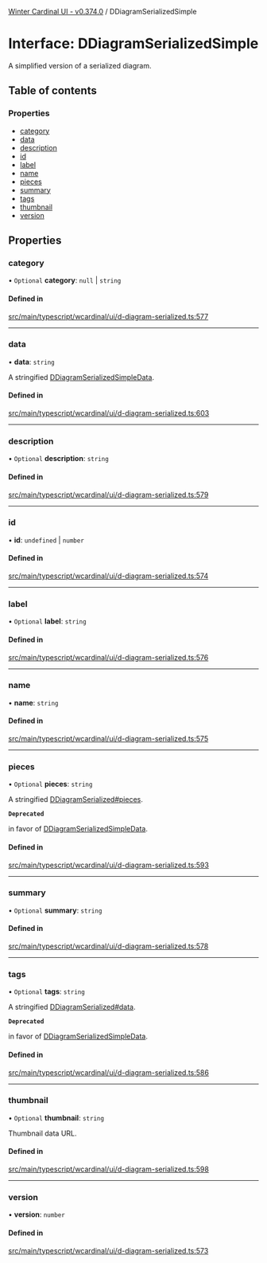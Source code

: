 [Winter Cardinal UI - v0.374.0](../index.md) / DDiagramSerializedSimple

# Interface: DDiagramSerializedSimple

A simplified version of a serialized diagram.

## Table of contents

### Properties

- [category](DDiagramSerializedSimple.md#category)
- [data](DDiagramSerializedSimple.md#data)
- [description](DDiagramSerializedSimple.md#description)
- [id](DDiagramSerializedSimple.md#id)
- [label](DDiagramSerializedSimple.md#label)
- [name](DDiagramSerializedSimple.md#name)
- [pieces](DDiagramSerializedSimple.md#pieces)
- [summary](DDiagramSerializedSimple.md#summary)
- [tags](DDiagramSerializedSimple.md#tags)
- [thumbnail](DDiagramSerializedSimple.md#thumbnail)
- [version](DDiagramSerializedSimple.md#version)

## Properties

### category

• `Optional` **category**: ``null`` \| `string`

#### Defined in

[src/main/typescript/wcardinal/ui/d-diagram-serialized.ts:577](https://github.com/winter-cardinal/winter-cardinal-ui/blob/v0.310.1/src/main/typescript/wcardinal/ui/d-diagram-serialized.ts#L577)

___

### data

• **data**: `string`

A stringified [DDiagramSerializedSimpleData](../index.md#ddiagramserializedsimpledata).

#### Defined in

[src/main/typescript/wcardinal/ui/d-diagram-serialized.ts:603](https://github.com/winter-cardinal/winter-cardinal-ui/blob/v0.310.1/src/main/typescript/wcardinal/ui/d-diagram-serialized.ts#L603)

___

### description

• `Optional` **description**: `string`

#### Defined in

[src/main/typescript/wcardinal/ui/d-diagram-serialized.ts:579](https://github.com/winter-cardinal/winter-cardinal-ui/blob/v0.310.1/src/main/typescript/wcardinal/ui/d-diagram-serialized.ts#L579)

___

### id

• **id**: `undefined` \| `number`

#### Defined in

[src/main/typescript/wcardinal/ui/d-diagram-serialized.ts:574](https://github.com/winter-cardinal/winter-cardinal-ui/blob/v0.310.1/src/main/typescript/wcardinal/ui/d-diagram-serialized.ts#L574)

___

### label

• `Optional` **label**: `string`

#### Defined in

[src/main/typescript/wcardinal/ui/d-diagram-serialized.ts:576](https://github.com/winter-cardinal/winter-cardinal-ui/blob/v0.310.1/src/main/typescript/wcardinal/ui/d-diagram-serialized.ts#L576)

___

### name

• **name**: `string`

#### Defined in

[src/main/typescript/wcardinal/ui/d-diagram-serialized.ts:575](https://github.com/winter-cardinal/winter-cardinal-ui/blob/v0.310.1/src/main/typescript/wcardinal/ui/d-diagram-serialized.ts#L575)

___

### pieces

• `Optional` **pieces**: `string`

A stringified [DDiagramSerialized#pieces](DDiagramSerialized.md#pieces).

**`Deprecated`**

in favor of [DDiagramSerializedSimpleData](../index.md#ddiagramserializedsimpledata).

#### Defined in

[src/main/typescript/wcardinal/ui/d-diagram-serialized.ts:593](https://github.com/winter-cardinal/winter-cardinal-ui/blob/v0.310.1/src/main/typescript/wcardinal/ui/d-diagram-serialized.ts#L593)

___

### summary

• `Optional` **summary**: `string`

#### Defined in

[src/main/typescript/wcardinal/ui/d-diagram-serialized.ts:578](https://github.com/winter-cardinal/winter-cardinal-ui/blob/v0.310.1/src/main/typescript/wcardinal/ui/d-diagram-serialized.ts#L578)

___

### tags

• `Optional` **tags**: `string`

A stringified [DDiagramSerialized#data](DDiagramSerialized.md#data).

**`Deprecated`**

in favor of [DDiagramSerializedSimpleData](../index.md#ddiagramserializedsimpledata).

#### Defined in

[src/main/typescript/wcardinal/ui/d-diagram-serialized.ts:586](https://github.com/winter-cardinal/winter-cardinal-ui/blob/v0.310.1/src/main/typescript/wcardinal/ui/d-diagram-serialized.ts#L586)

___

### thumbnail

• `Optional` **thumbnail**: `string`

Thumbnail data URL.

#### Defined in

[src/main/typescript/wcardinal/ui/d-diagram-serialized.ts:598](https://github.com/winter-cardinal/winter-cardinal-ui/blob/v0.310.1/src/main/typescript/wcardinal/ui/d-diagram-serialized.ts#L598)

___

### version

• **version**: `number`

#### Defined in

[src/main/typescript/wcardinal/ui/d-diagram-serialized.ts:573](https://github.com/winter-cardinal/winter-cardinal-ui/blob/v0.310.1/src/main/typescript/wcardinal/ui/d-diagram-serialized.ts#L573)
